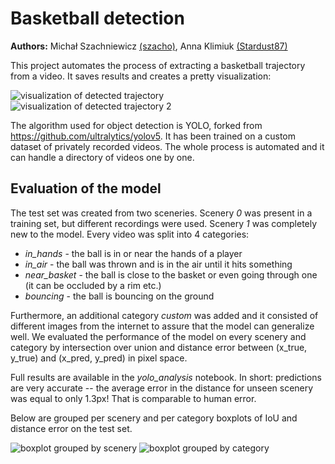 # Basketball detection 
**Authors:** Michał Szachniewicz [(szacho)](https://github.com/szacho), Anna Klimiuk [(Stardust87)](https://github.com/Stardust87)

This project automates the process of extracting a basketball trajectory from a video. It saves results and creates a pretty visualization:

![visualization of detected trajectory](https://raw.githubusercontent.com/szacho/basketball-detection/main/assets/output_123629AA.gif)
![visualization of detected trajectory 2](https://raw.githubusercontent.com/szacho/basketball-detection/main/assets/output_test_163955AA.gif)

The algorithm used for object detection is YOLO, forked from https://github.com/ultralytics/yolov5. It has been trained on a custom dataset of privately recorded videos. The whole process is automated and it can handle a directory of videos one by one. 

## Evaluation of the model
The test set was created from two sceneries. Scenery *0* was present in a training set, but different recordings were used. Scenery *1* was completely new to the model. Every video was split into 4 categories:
- *in_hands* - the ball is in or near the hands of a player
- *in_air* - the ball was thrown and is in the air until it hits something
- *near_basket* - the ball is close to the basket or even going through one (it can be occluded by a rim etc.)
- *bouncing* - the ball is bouncing on the ground 

Furthermore, an additional category *custom* was added and it consisted of different images from the internet to assure that the model can generalize well.  We evaluated the performance of the model on every scenery and category by intersection over union and distance error between (x_true, y_true) and (x_pred, y_pred) in pixel space.

Full results are available in the *yolo_analysis* notebook. In short: predictions are very accurate -- the average error in the distance for unseen scenery was equal to only 1.3px! That is comparable to human error.

Below are grouped per scenery and per category boxplots of IoU and distance error on the test set. 

![boxplot grouped by scenery](https://raw.githubusercontent.com/szacho/basketball-detection/main/assets/boxplots_scenery.png)
![boxplot grouped by category](https://raw.githubusercontent.com/szacho/basketball-detection/main/assets/boxplots_category.png)
